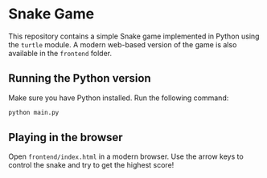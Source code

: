 # Snake Game

This repository contains a simple Snake game implemented in Python using the `turtle` module. A modern web-based version of the game is also available in the `frontend` folder.

## Running the Python version

Make sure you have Python installed. Run the following command:

```bash
python main.py
```

## Playing in the browser

Open `frontend/index.html` in a modern browser. Use the arrow keys to control the snake and try to get the highest score!
